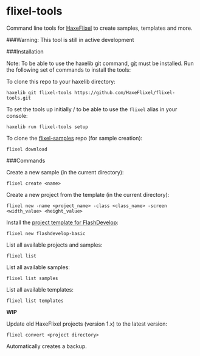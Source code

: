 flixel-tools
============

Command line tools for [HaxeFlixel](https://github.com/HaxeFlixel/flixel) to create samples, templates and more.

###Warning: This tool is still in active development

###Installation

Note: To be able to use the haxelib git command, [git](http://git-scm.com/download/) must be installed.
Run the following set of commands to install the tools:

To clone this repo to your haxelib directory:

```batch
haxelib git flixel-tools https://github.com/HaxeFlixel/flixel-tools.git
```

To set the tools up initially / to be able to use the `flixel` alias in your console:

```batch
haxelib run flixel-tools setup
```

To clone the [flixel-samples](https://github.com/HaxeFlixel/flixel-samples) repo (for sample creation):

```batch
flixel download
```

###Commands

Create a new sample (in the current directory):

```batch
flixel create <name>
```

Create a new project from the template (in the current directory):

```batch
flixel new -name <project_name> -class <class_name> -screen <width_value> <height_value>
```

Install the [project template for FlashDevelop](https://github.com/HaxeFlixel/FlashDevelop-Template):


```batch
flixel new flashdevelop-basic
```

List all available projects and samples:

```batch
flixel list
```

List all available samples:

```batch
flixel list samples
```

List all available templates:

```batch
flixel list templates
```

**WIP**

Update old HaxeFlixel projects (version 1.x) to the latest version:

```batch
flixel convert <project directory>
```

Automatically creates a backup.
